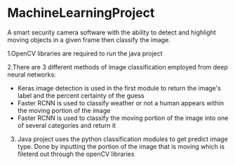 # MachineLearningProject
A smart security camera software with the ability to detect and highlight moving objects in a given frame then classify the image.

1.OpenCV libraries are required to run the java project

2.There are 3 different methods of image classification employed from deep neural networks:
- Keras image detection is used in the first module to return the image's label and the percent certainty of the guess
- Faster RCNN is used to classify weather or not a human appears within the moving portion of the image
- Faster RCNN is used to classify the moving portion of the image into one of several categories and return it


3. Java project uses the python classification modules to get predict image type. Done by inputting the portion of the image that is     moving which is fileterd out through the openCV libraries

